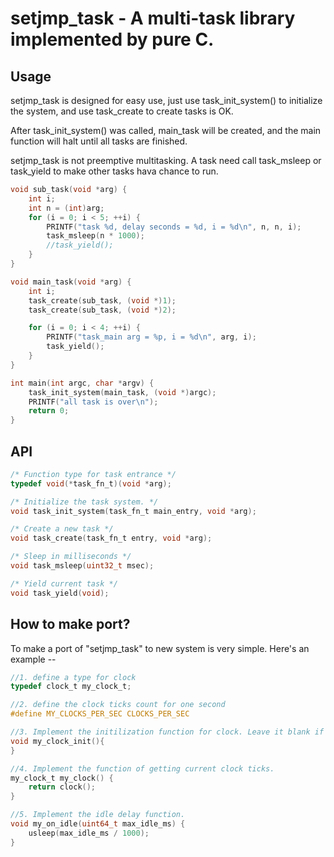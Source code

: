 # setjmp_task - A multi-task library implemented by pure C.

## Usage
setjmp_task is designed for easy use, just use task_init_system() to initialize the system,
and use task_create to create tasks is OK.

After task_init_system() was called, main_task will be created, and the main function will halt
until all tasks are finished.

setjmp_task is not preemptive multitasking. A task need call task_msleep or task_yield to make
other tasks hava chance to run.

```c
void sub_task(void *arg) {
    int i;
    int n = (int)arg;
    for (i = 0; i < 5; ++i) {
        PRINTF("task %d, delay seconds = %d, i = %d\n", n, n, i);
        task_msleep(n * 1000);
        //task_yield();
    }
}

void main_task(void *arg) {
    int i;
    task_create(sub_task, (void *)1);
    task_create(sub_task, (void *)2);

    for (i = 0; i < 4; ++i) {
        PRINTF("task_main arg = %p, i = %d\n", arg, i);
        task_yield();
    }
}

int main(int argc, char *argv) {
    task_init_system(main_task, (void *)argc);
    PRINTF("all task is over\n");
    return 0;
}
```

## API
```c
/* Function type for task entrance */
typedef void(*task_fn_t)(void *arg);

/* Initialize the task system. */
void task_init_system(task_fn_t main_entry, void *arg);

/* Create a new task */
void task_create(task_fn_t entry, void *arg);

/* Sleep in milliseconds */
void task_msleep(uint32_t msec);

/* Yield current task */
void task_yield(void);
```

## How to make port?
To make a port of "setjmp_task" to new system is very simple.
Here's an example --
```c
//1. define a type for clock
typedef clock_t my_clock_t;

//2. define the clock ticks count for one second
#define MY_CLOCKS_PER_SEC CLOCKS_PER_SEC

//3. Implement the initilization function for clock. Leave it blank if not required.
void my_clock_init(){
}

//4. Implement the function of getting current clock ticks.
my_clock_t my_clock() {
    return clock();
}

//5. Implement the idle delay function.
void my_on_idle(uint64_t max_idle_ms) {
    usleep(max_idle_ms / 1000);
}
```
